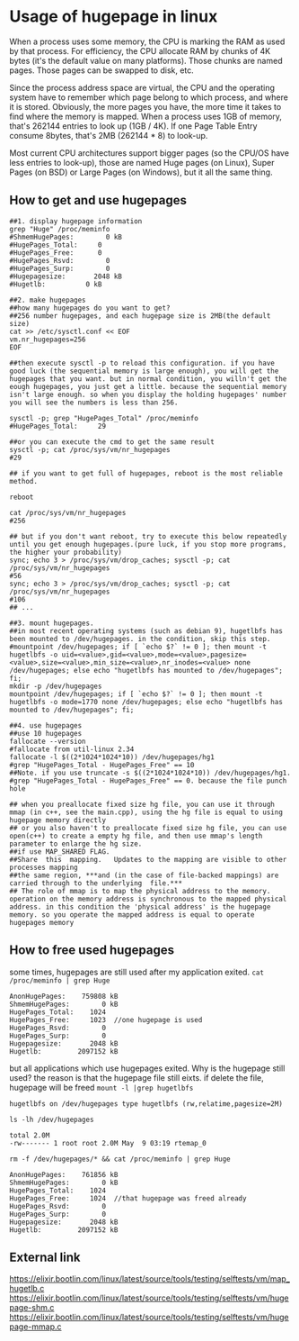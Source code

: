 # Usage of hugepage in linux

When a process uses some memory, the CPU is marking the RAM as used by that process. For efficiency, the CPU allocate RAM by chunks of 4K bytes (it's the default value on many platforms). Those chunks are named pages. Those pages can be swapped to disk, etc.

Since the process address space are virtual, the CPU and the operating system have to remember which page belong to which process, and where it is stored. Obviously, the more pages you have, the more time it takes to find where the memory is mapped. When a process uses 1GB of memory, that's 262144 entries to look up (1GB / 4K). If one Page Table Entry consume 8bytes, that's 2MB (262144 * 8) to look-up.

Most current CPU architectures support bigger pages (so the CPU/OS have less entries to look-up), those are named Huge pages (on Linux), Super Pages (on BSD) or Large Pages (on Windows), but it all the same thing.


## How to get and use hugepages

```shell
##1. display hugepage information
grep "Huge" /proc/meminfo
#ShmemHugePages:        0 kB
#HugePages_Total:     0
#HugePages_Free:      0
#HugePages_Rsvd:        0
#HugePages_Surp:        0
#Hugepagesize:       2048 kB
#Hugetlb:          0 kB

##2. make hugepages
##how many hugepages do you want to get?
##256 number hugepages, and each hugepage size is 2MB(the default size)
cat >> /etc/sysctl.conf << EOF
vm.nr_hugepages=256
EOF

##then execute sysctl -p to reload this configuration. if you have good luck (the sequential memory is large enough), you will get the hugepages that you want. but in normal condition, you willn't get the eough hugepages, you just get a little. because the sequential memory isn't large enough. so when you display the holding hugepages' number you will see the numbers is less than 256.

sysctl -p; grep "HugePages_Total" /proc/meminfo
#HugePages_Total:     29

##or you can execute the cmd to get the same result
sysctl -p; cat /proc/sys/vm/nr_hugepages
#29

## if you want to get full of hugepages, reboot is the most reliable method.

reboot

cat /proc/sys/vm/nr_hugepages
#256

## but if you don't want reboot, try to execute this below repeatedly until you get enough hugepages.(pure luck, if you stop more programs, the higher your probability)
sync; echo 3 > /proc/sys/vm/drop_caches; sysctl -p; cat /proc/sys/vm/nr_hugepages
#56
sync; echo 3 > /proc/sys/vm/drop_caches; sysctl -p; cat /proc/sys/vm/nr_hugepages
#106
## ...

##3. mount hugepages.
##in most recent operating systems (such as debian 9), hugetlbfs has been mounted to /dev/hugepages. in the condition, skip this step.
#mountpoint /dev/hugepages; if [ `echo $?` != 0 ]; then mount -t hugetlbfs -o uid=<value>,gid=<value>,mode=<value>,pagesize=<value>,size=<value>,min_size=<value>,nr_inodes=<value> none /dev/hugepages; else echo "hugetlbfs has mounted to /dev/hugepages"; fi;
mkdir -p /dev/hugepages
mountpoint /dev/hugepages; if [ `echo $?` != 0 ]; then mount -t hugetlbfs -o mode=1770 none /dev/hugepages; else echo "hugetlbfs has mounted to /dev/hugepages"; fi;

##4. use hugepages
##use 10 hugepages
fallocate --version
#fallocate from util-linux 2.34
fallocate -l $((2*1024*1024*10)) /dev/hugepages/hg1
#grep "HugePages_Total - HugePages_Free" == 10
##Note. if you use truncate -s $((2*1024*1024*10)) /dev/hugepages/hg1.
#grep "HugePages_Total - HugePages_Free" == 0. because the file punch hole

## when you preallocate fixed size hg file, you can use it through mmap (in c++, see the main.cpp), using the hg file is equal to using hugepage memory directly
## or you also haven't to preallocate fixed size hg file, you can use open(c++) to create a empty hg file, and then use mmap's length parameter to enlarge the hg size.
##if use MAP_SHARED FLAG.
##Share  this  mapping.   Updates to the mapping are visible to other processes mapping
##the same region, ***and (in the case of file-backed mappings) are carried through to the underlying  file.***
## The role of mmap is to map the physical address to the memory. operation on the memory address is synchronous to the mapped physical address. in this condition the 'physical address' is the hugepage memory. so you operate the mapped address is equal to operate hugepages memory
```

## How to free used hugepages

some times, hugepages are still used after my application exited.
`cat /proc/meminfo | grep Huge`

```
AnonHugePages:    759808 kB
ShmemHugePages:        0 kB
HugePages_Total:    1024
HugePages_Free:     1023  //one hugepage is used
HugePages_Rsvd:        0
HugePages_Surp:        0
Hugepagesize:       2048 kB
Hugetlb:         2097152 kB
```
but all applications which use hugepages exited. Why is the hugepage still used?
the reason is that the hugepage file still eixts. if delete the file, hugepage will be freed
`mount -l |grep hugetlbfs`
```
hugetlbfs on /dev/hugepages type hugetlbfs (rw,relatime,pagesize=2M)
```

`ls -lh /dev/hugepages`
```
total 2.0M
-rw------- 1 root root 2.0M May  9 03:19 rtemap_0
```

`rm -f /dev/hugepages/* && cat /proc/meminfo | grep Huge`
```
AnonHugePages:    761856 kB
ShmemHugePages:        0 kB
HugePages_Total:    1024
HugePages_Free:     1024  //that hugepage was freed already
HugePages_Rsvd:        0
HugePages_Surp:        0
Hugepagesize:       2048 kB
Hugetlb:         2097152 kB
```


## External link

https://elixir.bootlin.com/linux/latest/source/tools/testing/selftests/vm/map_hugetlb.c
https://elixir.bootlin.com/linux/latest/source/tools/testing/selftests/vm/hugepage-shm.c
https://elixir.bootlin.com/linux/latest/source/tools/testing/selftests/vm/hugepage-mmap.c
